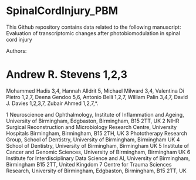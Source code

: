 # SpinalCordInjury_PBM
This Github repository contains data related to the following manuscript: 
Evaluation of transcriptomic changes after photobiomodulation in spinal cord injury

Authors: 
<p><h1>Andrew R. Stevens 1,2,3 </h1></p>
Mohammed Hadis 3,4, 
Hannah Alldrit 5, 
Michael Milward 3,4, 
Valentina Di Pietro 1,2,7, 
Deena Gendoo 5,6, 
Antonio Belli 1,2,7, 
William Palin 3,4,7, 
David J. Davies 1,2,3,7, 
Zubair Ahmed 1,2,7,*.

1 Neuroscience and Ophthalmology, Institute of Inflammation and Ageing, University of Birmingham, Edgbaston, Birmingham, B15 2TT, UK
2 NIHR Surgical Reconstruction and Microbiology Research Centre, University Hospitals Birmingham, Birmingham, B15 2TH, UK
3 Phototherapy Research Group, School of Dentistry, University of Birmingham, Birmingham UK
4 School of Dentistry, University of Birmingham, Birmingham UK
5 Institute of Cancer and Genomic Sciences, University of Birmingham, Birmingham UK
6 Institute for Interdisciplinary Data Science and AI, University of Birmingham, Birmingham B15 2TT, United Kingdom 
7 Centre for Trauma Sciences Research, University of Birmingham, Edgbaston, Birmingham, B15 2TT, UK
